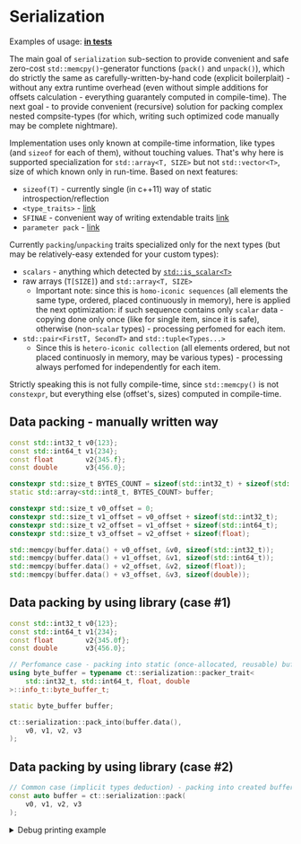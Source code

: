 # Serialization

Examples of usage: [**in tests**](./tests/ct_serialization_tests/ct_serialization_test.cpp)

The main goal of `serialization` sub-section to provide convenient and safe zero-cost `std::memcpy()`-generator functions (`pack()` and `unpack()`), which do strictly the same as carefully-written-by-hand code (explicit boilerplait) - without any extra runtime overhead (even without simple additions for offsets calculation - everything guarantely computed in compile-time). The next goal - to provide convenient (recursive) solution for packing complex nested compsite-types (for which, writing such optimized code manually may be complete nightmare).

Implementation uses only known at compile-time information, like types (and `sizeof` for each of them), without touching values. That's why here is supported specialization for `std::array<T, SIZE>` but not `std::vector<T>`, size of which known only in run-time.
Based on next features:
- `sizeof(T)`      - currently single (in c++11) way of static introspection/reflection
- `<type_traits>`  - [link](https://en.cppreference.com/w/cpp/header/type_traits)
- `SFINAE`         - convenient way of writing extendable traits [link](https://en.cppreference.com/w/cpp/language/sfinae)
- `parameter pack` - [link](https://en.cppreference.com/w/cpp/language/parameter_pack)

Currently `packing`/`unpacking` traits specialized only for the next types (but may be relatively-easy extended for your custom types):
- `scalars` - anything which detected by [`std::is_scalar<T>`](https://en.cppreference.com/w/cpp/types/is_scalar)
- raw arrays (`T[SIZE]`) and `std::array<T, SIZE>`
  - Important note: since this is `homo-iconic sequences` (all elements the same type, ordered, placed continuously in memory), here is applied the next optimization: if such sequence contains only `scalar` data - copying done only once (like for single item, since it is safe), otherwise (non-`scalar` types) - processing perfomed for each item.
- `std::pair<FirstT, SecondT>` and `std::tuple<Types...>`
  - Since this is `hetero-iconic collection` (all elements ordered, but not placed continuosly in memory, may be various types) - processing always perfomed for independently for each item.

Strictly speaking this is not fully compile-time, since `std::memcpy()` is not `constexpr`, but everything else (offset's, sizes) computed in compile-time.

## Data packing - manually written way
```c++
const std::int32_t v0{123};
const std::int64_t v1{234};
const float        v2{345.f};
const double       v3{456.0};

constexpr std::size_t BYTES_COUNT = sizeof(std::int32_t) + sizeof(std::int64_t) + sizeof(float) + sizeof(double);
static std::array<std::int8_t, BYTES_COUNT> buffer;

constexpr std::size_t v0_offset = 0;
constexpr std::size_t v1_offset = v0_offset + sizeof(std::int32_t);
constexpr std::size_t v2_offset = v1_offset + sizeof(std::int64_t);
constexpr std::size_t v3_offset = v2_offset + sizeof(float);

std::memcpy(buffer.data() + v0_offset, &v0, sizeof(std::int32_t));
std::memcpy(buffer.data() + v1_offset, &v1, sizeof(std::int64_t));
std::memcpy(buffer.data() + v2_offset, &v2, sizeof(float));
std::memcpy(buffer.data() + v3_offset, &v3, sizeof(double));
```

## Data packing by using library (case #1)
```c++
const std::int32_t v0{123};
const std::int64_t v1{234};
const float        v2{345.0f};
const double       v3{456.0};

// Perfomance case - packing into static (once-allocated, reusable) buffer
using byte_buffer = typename ct::serialization::packer_trait<
    std::int32_t, std::int64_t, float, double
>::info_t::byte_buffer_t;

static byte_buffer buffer;

ct::serialization::pack_into(buffer.data(),
    v0, v1, v2, v3
);
```

## Data packing by using library (case #2)
```c++
// Common case (implicit types deduction) - packing into created buffer
const auto buffer = ct::serialization::pack(
    v0, v1, v2, v3
);
```

<details>
  <summary>Debug printing example</summary>

  ```cpp
  #include <ct/serialization/ct_serialization_pack.hpp>
  #include <ct/serialization/ct_serialization_unpack.hpp>
  #include <ct/serialization/ct_serialization_print.hpp>
  #include <iostream>

  template <typename ... Types>
  void print_bytes(const Types& ... values)
  {
      using packer_t = ct::serialization::packer_trait<Types...>;
      using bytes_buffer_t = typename packer_t::info_t::byte_buffer_t;

      std::cout << "----------------------------------------" << std::endl;

      // Print debug values representation
      ct::serialization::print(values...);

      std::cout << "----------------------------------------" << std::endl;
      std::cout << __PRETTY_FUNCTION__ << std::endl;

      // Print sizeofs
      {
          constexpr auto sizeofs = packer_t::info_t::get_sizeofs();

          std::cout << "sizeofs (" << sizeofs.size() << "): ";
          for(std::size_t i = 0; i < sizeofs.size(); ++i)
              std::cout << '[' << i << "]=" << sizeofs[i] << ", ";
          std::cout << std::endl;
      }

      // Print offsets
      {
          constexpr auto offsets = packer_t::info_t::get_offsets();

          std::cout << "offsets (" << offsets.size() << "): ";
          for(std::size_t i = 0; i < offsets.size(); ++i)
              std::cout << '[' << i << "]=" << offsets[i] << ", ";
          std::cout << std::endl;
      }

      // Make byte array and pack values into it
      bytes_buffer_t buff;
      ct::serialization::pack_into(buff.data(), values...);

      // Print bytes
      {
          std::cout << "bytes (" << buff.size() << "): ";
          for(const auto& b : buff)
              std::cout << (std::size_t)(b) << ", ";
          std::cout << std::endl;
      }

      std::cout << "----------------------------------------" << std::endl;
  }
  ```

</details>
